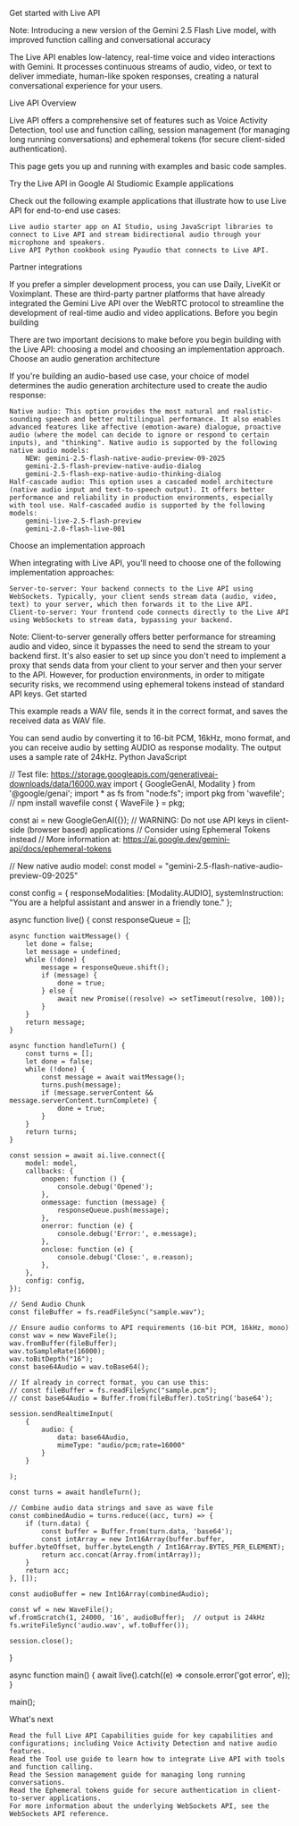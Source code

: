  Get started with Live API

Note: Introducing a new version of the Gemini 2.5 Flash Live model, with improved function calling and conversational accuracy

The Live API enables low-latency, real-time voice and video interactions with Gemini. It processes continuous streams of audio, video, or text to deliver immediate, human-like spoken responses, creating a natural conversational experience for your users.

Live API Overview

Live API offers a comprehensive set of features such as Voice Activity Detection, tool use and function calling, session management (for managing long running conversations) and ephemeral tokens (for secure client-sided authentication).

This page gets you up and running with examples and basic code samples.

Try the Live API in Google AI Studiomic
Example applications

Check out the following example applications that illustrate how to use Live API for end-to-end use cases:

    Live audio starter app on AI Studio, using JavaScript libraries to connect to Live API and stream bidirectional audio through your microphone and speakers.
    Live API Python cookbook using Pyaudio that connects to Live API.

Partner integrations

If you prefer a simpler development process, you can use Daily, LiveKit or Voximplant. These are third-party partner platforms that have already integrated the Gemini Live API over the WebRTC protocol to streamline the development of real-time audio and video applications.
Before you begin building

There are two important decisions to make before you begin building with the Live API: choosing a model and choosing an implementation approach.
Choose an audio generation architecture

If you're building an audio-based use case, your choice of model determines the audio generation architecture used to create the audio response:

    Native audio: This option provides the most natural and realistic-sounding speech and better multilingual performance. It also enables advanced features like affective (emotion-aware) dialogue, proactive audio (where the model can decide to ignore or respond to certain inputs), and "thinking". Native audio is supported by the following native audio models:
        NEW: gemini-2.5-flash-native-audio-preview-09-2025
        gemini-2.5-flash-preview-native-audio-dialog
        gemini-2.5-flash-exp-native-audio-thinking-dialog
    Half-cascade audio: This option uses a cascaded model architecture (native audio input and text-to-speech output). It offers better performance and reliability in production environments, especially with tool use. Half-cascaded audio is supported by the following models:
        gemini-live-2.5-flash-preview
        gemini-2.0-flash-live-001

Choose an implementation approach

When integrating with Live API, you'll need to choose one of the following implementation approaches:

    Server-to-server: Your backend connects to the Live API using WebSockets. Typically, your client sends stream data (audio, video, text) to your server, which then forwards it to the Live API.
    Client-to-server: Your frontend code connects directly to the Live API using WebSockets to stream data, bypassing your backend.

Note: Client-to-server generally offers better performance for streaming audio and video, since it bypasses the need to send the stream to your backend first. It's also easier to set up since you don't need to implement a proxy that sends data from your client to your server and then your server to the API. However, for production environments, in order to mitigate security risks, we recommend using ephemeral tokens instead of standard API keys.
Get started

This example reads a WAV file, sends it in the correct format, and saves the received data as WAV file.

You can send audio by converting it to 16-bit PCM, 16kHz, mono format, and you can receive audio by setting AUDIO as response modality. The output uses a sample rate of 24kHz.
Python
JavaScript

// Test file: https://storage.googleapis.com/generativeai-downloads/data/16000.wav
import { GoogleGenAI, Modality } from '@google/genai';
import * as fs from "node:fs";
import pkg from 'wavefile';  // npm install wavefile
const { WaveFile } = pkg;

const ai = new GoogleGenAI({});
// WARNING: Do not use API keys in client-side (browser based) applications
// Consider using Ephemeral Tokens instead
// More information at: https://ai.google.dev/gemini-api/docs/ephemeral-tokens

// New native audio model:
const model = "gemini-2.5-flash-native-audio-preview-09-2025"

const config = {
  responseModalities: [Modality.AUDIO],
  systemInstruction: "You are a helpful assistant and answer in a friendly tone."
};

async function live() {
    const responseQueue = [];

    async function waitMessage() {
        let done = false;
        let message = undefined;
        while (!done) {
            message = responseQueue.shift();
            if (message) {
                done = true;
            } else {
                await new Promise((resolve) => setTimeout(resolve, 100));
            }
        }
        return message;
    }

    async function handleTurn() {
        const turns = [];
        let done = false;
        while (!done) {
            const message = await waitMessage();
            turns.push(message);
            if (message.serverContent && message.serverContent.turnComplete) {
                done = true;
            }
        }
        return turns;
    }

    const session = await ai.live.connect({
        model: model,
        callbacks: {
            onopen: function () {
                console.debug('Opened');
            },
            onmessage: function (message) {
                responseQueue.push(message);
            },
            onerror: function (e) {
                console.debug('Error:', e.message);
            },
            onclose: function (e) {
                console.debug('Close:', e.reason);
            },
        },
        config: config,
    });

    // Send Audio Chunk
    const fileBuffer = fs.readFileSync("sample.wav");

    // Ensure audio conforms to API requirements (16-bit PCM, 16kHz, mono)
    const wav = new WaveFile();
    wav.fromBuffer(fileBuffer);
    wav.toSampleRate(16000);
    wav.toBitDepth("16");
    const base64Audio = wav.toBase64();

    // If already in correct format, you can use this:
    // const fileBuffer = fs.readFileSync("sample.pcm");
    // const base64Audio = Buffer.from(fileBuffer).toString('base64');

    session.sendRealtimeInput(
        {
            audio: {
                data: base64Audio,
                mimeType: "audio/pcm;rate=16000"
            }
        }

    );

    const turns = await handleTurn();

    // Combine audio data strings and save as wave file
    const combinedAudio = turns.reduce((acc, turn) => {
        if (turn.data) {
            const buffer = Buffer.from(turn.data, 'base64');
            const intArray = new Int16Array(buffer.buffer, buffer.byteOffset, buffer.byteLength / Int16Array.BYTES_PER_ELEMENT);
            return acc.concat(Array.from(intArray));
        }
        return acc;
    }, []);

    const audioBuffer = new Int16Array(combinedAudio);

    const wf = new WaveFile();
    wf.fromScratch(1, 24000, '16', audioBuffer);  // output is 24kHz
    fs.writeFileSync('audio.wav', wf.toBuffer());

    session.close();
}

async function main() {
    await live().catch((e) => console.error('got error', e));
}

main();

What's next

    Read the full Live API Capabilities guide for key capabilities and configurations; including Voice Activity Detection and native audio features.
    Read the Tool use guide to learn how to integrate Live API with tools and function calling.
    Read the Session management guide for managing long running conversations.
    Read the Ephemeral tokens guide for secure authentication in client-to-server applications.
    For more information about the underlying WebSockets API, see the WebSockets API reference.
